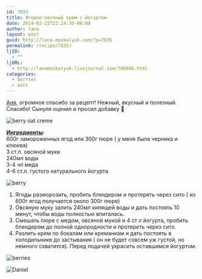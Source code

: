 ```yaml
---
id: 7835
title: Ягодно-овсяный крем с йогуртом
date: 2014-02-22T22:14:30-08:00
author: lana
layout: post
guid: http://lana.moskalyuk.com/?p=7835
permalink: /recipe/7835/
ljID:
  - ""
ljURL:
  - http://lanamoskalyuk.livejournal.com/700048.html
categories:
  - berries
  - oats
---
```

[Аня](http://lifetastesgreat.livejournal.com/93672.html?view=3648488#t3648488), огромное спасибо за рецепт! Нежный, вкусный и полезный. Спасибо! Сынуля оценил и просил добавку 🙂

![berry oat creme](http://farm8.staticflickr.com/7402/12711502605_ef28918061_c.jpg) 

[**Ингредиенты**](http://lifetastesgreat.livejournal.com/93672.html?view=3648488#t3648488):  
600г замороженных ягод или 300г пюре ( у меня была черника и клюква)  
3 ст.л. овсяной муки  
240мл воды  
3-4 чл меда  
4-6 ст.л. густого натурального йогурта

![berry](http://farm4.staticflickr.com/3796/12711938704_06d54fe771_c.jpg) 

1. Ягоды разморозить, пробить блендером и протереть через сито ( из 600г ягод получается около 300г пюре)  
2. Овсяную муку залить 240мл кипящей воды и дать постоять 10 минут, чтобы воды полностью впиталась.  
3. Смешать пюре с медом, овсяной мукой и 4 ст л йогурта, пробить блендером до полной однородности и протереть через сито.  
4. Разлить крем по бокалам или креманкам и дать постоять в холодильнике до застывания ( он не будет совсем уж густой, но немного схватится). Перед подачей украсить оставшимся йогуртом.

![berries](http://farm4.staticflickr.com/3785/12711659703_7c6b18971a_c.jpg) 

![Daniel](http://farm4.staticflickr.com/3802/12711976934_36dc1ec9f0_c.jpg)